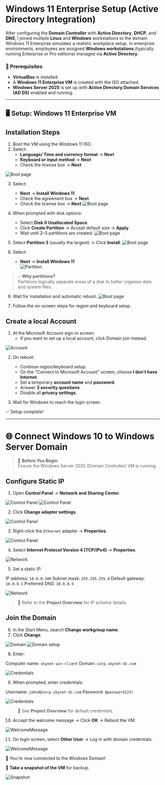 # Windows 11 Enterprise Setup (Active Directory Integration)

After configuring the **Domain Controller** with **Active Directory**, **DHCP**, and **DNS**, I joined multiple **Linux** and **Windows** workstations to the domain. Windows 11 Enterprise simulates a realistic workplace setup. In enterprise environments, employees are assigned **Windows workstations** (typically running Enterprise or Pro editions) managed via **Active Directory**.

### 📝 Prerequisites

- **VirtualBox** is installed.
- A **Windows 11 Enterprise VM** is created with the ISO attached.
- **Windows Server 2025** is set up with **Active Directory Domain Services (AD DS)** enabled and running.

---

## 🖥️ Setup: Windows 11 Enterprise VM

## Installation Steps

1. Boot the VM using the Windows 11 ISO.
2. Select:
   - **Language/ Time and currency format** → **Next**
   - **Keyboard or input method** → **Next**
   - Check the license box → **Next**

![Boot page](imgs/winstall.png)

3. Select:
   - **Next** → **Install Windows 11**
   - Check the agreement box → **Next**
   - Check the license box → **Next**
![Boot page](imgs/winstall3.png)

4. When prompted with disk options:
   - Select **Disk 0 Unallocated Space**
   - Click **Create Partition** → Accept default size → **Apply**
   - Wait until 2–3 partitions are created.
![Boot page](imgs/winstall1.png)

4. Select **Partition 3** (usually the largest) → Click **Install**.
![Boot page](imgs/winstall2.png)

5. Select:
   - **Next** → **Install Windows 11**   
![Partition](imgs/winstall4.png)
   
> 💡 **Why partitions?**  
> Partitions logically separate areas of a disk to better organise data and system files.

6. Wait for installation and automatic reboot.
![Boot page](imgs/winstall5.png)

7. Follow the on-screen steps for region and keyboard setup.

## Create a local Account

1. At the Microsoft Account sign-in screen:
   - if you want to set up a local account, click Domain join instead.

![Account](imgs/winstall6.png)

2. On reboot:
   - Continue region/keyboard setup.
   - On the "Connect to Microsoft Account" screen, choose **I don’t have Internet**.
   - Set a temporary **account name** and **password**.
   - Answer **3 security questions**.
   - Disable all **privacy settings**.

3. Wait for Windows to reach the login screen.

✅ Setup complete!

---

# 🌐 Connect Windows 10 to Windows Server Domain

> 🛑 **Before You Begin**  
> Ensure the Windows Server 2025 (Domain Controller) VM is running.

## Configure Static IP

1. Open **Control Panel** → **Network and Sharing Center**.

![Control Panel](imgs/cpanel.png)
![Control Panel](imgs/cpanel1.png)

2. Click **Change adapter settings**.

![Control Panel](imgs/cpanel3.png)

3. Right-click the `Ethernet` adapter → **Properties**.

![Control Panel](imgs/cpanel3.png)

4. Select **Internet Protocol Version 4 (TCP/IPv4)** → **Properties**.

![Network](imgs/network.png)

5. Set a static IP:

IP address: `10.0.0.100`
Subnet mask: `255.255.255.0`
Default gateway: `10.0.0.1`
Preferred DNS: `10.0.0.5`

![Network](imgs/network1.png)

> 📌 Refer to the **Project Overview** for IP scheme details.

## Join the Domain

6. In the Start Menu, search **Change workgroup name**.
7. Click **Change**.

![Domain](imgs/network2.png)
![Domain setup](imgs/network3.png)

8. Enter:

Computer name: `skynet-win-client`
Domain: `corp.skynet-dc.com`

![Credentials](imgs/network4.png)

9. When prompted, enter credentials:

Username: `johnd@corp.skynet-dc.com`
Password: `@password123!`

![Credentials](imgs/network5.png)

> 📌 See **Project Overview** for default credentials.

10. Accept the welcome message → Click **OK** → Reboot the VM.

![WelcomeMessage](imgs/network6.png)

11. On login screen, select **Other User** → Log in with domain credentials.

![WelcomeMessage](imgs/network7.png)

🎉 You're now connected to the Windows Domain!

📸 **Take a snapshot of the VM** for backup.

![Snapshot](imgs/snapshot.jpg)
